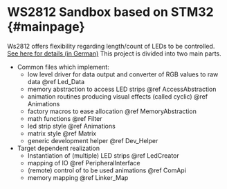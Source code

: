 WS2812 Sandbox based on STM32                         {#mainpage}
============

Ws2812 offers flexibility regarding length/count of LEDs to be controlled.  
<a href="https://www.mikrocontroller.net/articles/WS2812_Ansteuerung">See here for details (in German)</a> 
This project is divided into two main parts.  
- Common files which implement:
  - low level driver for data output and converter of RGB values to raw data @ref Led_Data
  - memory abstraction to access LED strips @ref AccessAbstraction
  - animation routines producing visual effects (called cyclic) @ref Animations
  - factory macros to ease allocation @ref MemoryAbstraction
  - math functions @ref Filter
  - led strip style @ref Animations
  - matrix style @ref Matrix
  - generic development helper @ref Dev_Helper
- Target dependent realization
  - Instantiation of (multiple) LED strips @ref LedCreator
  - mapping of IO @ref PeripheralInterface
  - (remote) control of to be used animations @ref ComApi
  - memory mapping @ref Linker_Map